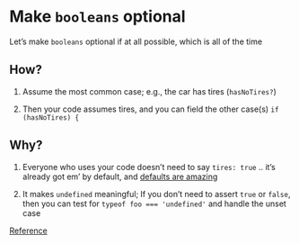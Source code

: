 # Make `booleans` optional

Let’s make `booleans` optional if at all possible, which is all of the time

## How?

1. Assume the most common case; e.g., the car has tires (`hasNoTires?`)

1. Then your code assumes tires, and you can field the other case(s) `if (hasNoTires) {`

## Why?

1. Everyone who uses your code doesn’t need to say `tires: true` .. it’s already got em’ by default, and [defaults are amazing](https://github.com/kirkstrobeck/stash/blob/main/style-guide/defaults.md)

1. It makes `undefined` meaningful; If you don’t need to assert `true` or `false`, then you can test for `typeof foo === 'undefined'` and handle the unset case

[Reference](https://github.com/kirkstrobeck/stash/blob/main/style-guide/booleans-optional.md)
